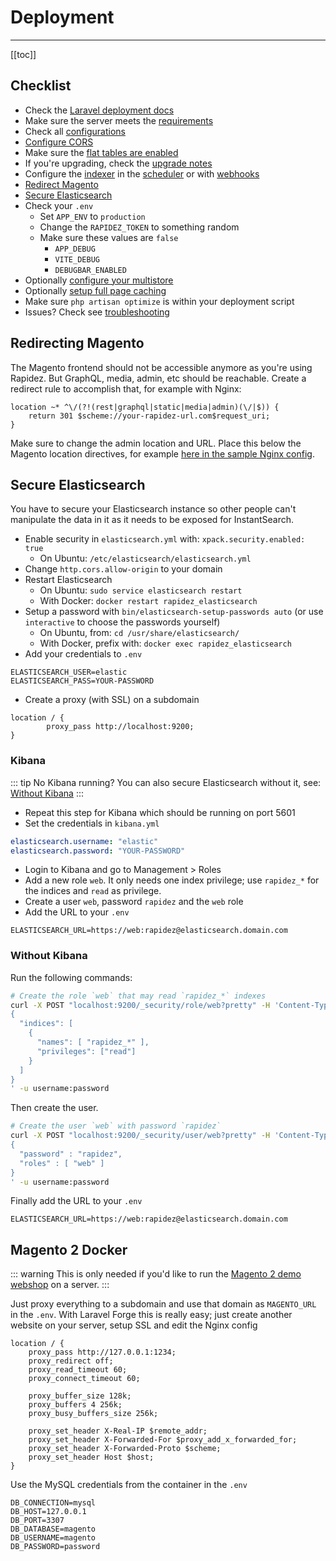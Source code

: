 # Deployment

---

[[toc]]

## Checklist

- Check the [Laravel deployment docs](https://laravel.com/docs/12.x/deployment)
- Make sure the server meets the [requirements](installation.md#requirements)
- Check all [configurations](configuration.md)
- [Configure CORS](installation.md#cors)
- Make sure the [flat tables are enabled](installation.md#flat-tables)
- If you're upgrading, check the [upgrade notes](upgrading.md)
- Configure the [indexer](indexer.md) in the [scheduler](indexer.md#scheduler) or with [webhooks](indexer.md#webhook)
- [Redirect Magento](#redirecting-magento)
- [Secure Elasticsearch](#secure-elasticsearch)
- Check your `.env`
  - Set `APP_ENV` to `production`
  - Change the `RAPIDEZ_TOKEN` to something random
  - Make sure these values are `false`
    - `APP_DEBUG`
    - `VITE_DEBUG`
    - `DEBUGBAR_ENABLED`
- Optionally [configure your multistore](installation.md#multistore)
- Optionally [setup full page caching](cache.md#full-page-caching)
- Make sure `php artisan optimize` is within your deployment script
- Issues? Check see [troubleshooting](troubleshooting.md)

## Redirecting Magento

The Magento frontend should not be accessible anymore as you're using Rapidez. But GraphQL, media, admin, etc should be reachable. Create a redirect rule to accomplish that, for example with Nginx:
```nginx
location ~* ^\/(?!(rest|graphql|static|media|admin)(\/|$)) {
    return 301 $scheme://your-rapidez-url.com$request_uri;
}
```
Make sure to change the admin location and URL. Place this below the Magento location directives, for example [here in the sample Nginx config](https://github.com/magento/magento2/blob/203a44f9e755fa6d2e057f1b99efbaff17546a80/nginx.conf.sample#L222).

## Secure Elasticsearch

You have to secure your Elasticsearch instance so other people can't manipulate the data in it as it needs to be exposed for InstantSearch.

- Enable security in `elasticsearch.yml` with: `xpack.security.enabled: true`
  - On Ubuntu: `/etc/elasticsearch/elasticsearch.yml`
- Change `http.cors.allow-origin` to your domain
- Restart Elasticsearch
  - On Ubuntu: `sudo service elasticsearch restart`
  - With Docker: `docker restart rapidez_elasticsearch`
- Setup a password with `bin/elasticsearch-setup-passwords auto` (or use `interactive` to choose the passwords yourself)
  - On Ubuntu, from: `cd /usr/share/elasticsearch/`
  - With Docker, prefix with: `docker exec rapidez_elasticsearch `
- Add your credentials to `.env`
```dotenv
ELASTICSEARCH_USER=elastic
ELASTICSEARCH_PASS=YOUR-PASSWORD
```
- Create a proxy (with SSL) on a subdomain
```nginx
location / {
        proxy_pass http://localhost:9200;
}
```

### Kibana

::: tip No Kibana running?
You can also secure Elasticsearch without it, see: [Without Kibana](#without-kibana)
:::

- Repeat this step for Kibana which should be running on port 5601
- Set the credentials in `kibana.yml`
```yaml
elasticsearch.username: "elastic"
elasticsearch.password: "YOUR-PASSWORD"
```
- Login to Kibana and go to Management > Roles
- Add a new role `web`. It only needs one index privilege; use `rapidez_*` for the indices and `read` as privilege.
- Create a user `web`, password `rapidez` and the `web` role
- Add the URL to your `.env`

```dotenv
ELASTICSEARCH_URL=https://web:rapidez@elasticsearch.domain.com
```

### Without Kibana

Run the following commands:

```bash
# Create the role `web` that may read `rapidez_*` indexes
curl -X POST "localhost:9200/_security/role/web?pretty" -H 'Content-Type: application/json' -d'
{
  "indices": [
    {
      "names": [ "rapidez_*" ],
      "privileges": ["read"]
    }
  ]
}
' -u username:password
```

Then create the user.

```bash
# Create the user `web` with password `rapidez`
curl -X POST "localhost:9200/_security/user/web?pretty" -H 'Content-Type: application/json' -d'
{
  "password" : "rapidez",
  "roles" : [ "web" ]
}
' -u username:password
```

Finally add the URL to your `.env`
```dotenv
ELASTICSEARCH_URL=https://web:rapidez@elasticsearch.domain.com
```

## Magento 2 Docker

::: warning
This is only needed if you'd like to run the [Magento 2 demo webshop](installation.md#demo-magento-2-webshop) on a server.
:::

Just proxy everything to a subdomain and use that domain as `MAGENTO_URL` in the `.env`. With Laravel Forge this is really easy; just create another website on your server, setup SSL and edit the Nginx config
```nginx
location / {
    proxy_pass http://127.0.0.1:1234;
    proxy_redirect off;
    proxy_read_timeout 60;
    proxy_connect_timeout 60;
    
    proxy_buffer_size 128k;
    proxy_buffers 4 256k;
    proxy_busy_buffers_size 256k;

    proxy_set_header X-Real-IP $remote_addr;
    proxy_set_header X-Forwarded-For $proxy_add_x_forwarded_for;
    proxy_set_header X-Forwarded-Proto $scheme;
    proxy_set_header Host $host;
}
```
Use the MySQL credentials from the container in the `.env`
```dotenv
DB_CONNECTION=mysql
DB_HOST=127.0.0.1
DB_PORT=3307
DB_DATABASE=magento
DB_USERNAME=magento
DB_PASSWORD=password
```
